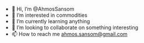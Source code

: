 - 👋 Hi, I’m @AhmosSansom
- 👀 I’m interested in commodities
- 🌱 I’m currently learning anything
- 💞️ I’m looking to collaborate on something interesting
- 📫 How to reach me ahmos.sansom@gmail.com

<!---
AhmosSansom/AhmosSansom is a ✨ special ✨ repository because its `README.md` (this file) appears on your GitHub profile.
You can click the Preview link to take a look at your changes.
--->
